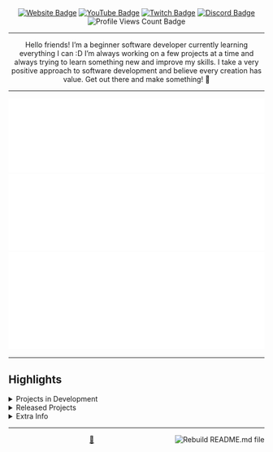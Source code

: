 <div align="center">
<a href=https://www.clairewhere.com><img src="https://img.shields.io/badge/-Website-D1A3FF?style=for-the-badge&logo=amp&logoColor=black" alt="Website Badge"></a> <a href=https://youtube.com/@ClaireWhere><img src="https://img.shields.io/badge/-Youtube-D1A3FF?style=for-the-badge&logo=Youtube&logoColor=black" alt="YouTube Badge"></a> <a href=https://twitch.tv/ClaireWhere><img src="https://img.shields.io/badge/-Twitch-D1A3FF?style=for-the-badge&logo=Twitch&logoColor=black" alt="Twitch Badge"></a> <a href=https://discord.com/users/clairewhere><img src="https://img.shields.io/badge/-Discord-D1A3FF?style=for-the-badge&logo=Discord&logoColor=black" alt="Discord Badge"></a> <img src="https://komarev.com/ghpvc/?username=ClaireWhere&style=for-the-badge" alt="Profile Views Count Badge">
<hr>
<p>Hello friends! I’m a beginner software developer currently learning everything I can :D I’m always working on a few projects at a time and always trying to learn something new and improve my skills. I take a very positive approach to software development and believe every creation has value. Get out there and make something! 💖</p>
<hr>
<p><img src="metrics.basic.svg" alt="Basic profile metrics"/> <img src="metrics.followup.svg" alt="Followup profile metrics"/> <img src="metrics.languages.svg" alt="Languages profile metrics"/></p>
</div>
<hr>
<h2>Highlights</h2>
<details>
<summary>Projects in Development</summary>
<br />Here are some of the projects I'm currently working on:
<br />
<br /><ul><li><a href=https://github.com/ClaireWhere/gsabot target="_blank" rel="noopener noreferrer">ClaireWhere/gsabot</a> (📄 Language: <b>JavaScript</b> | 🗃️ Issues: <b>12</b> | 📅 Last updated: <b>2024-01-07T20:19:28Z</b>): Discord bot for the Gender and Sexuality Alliance.</li><ul><li>🏷️ Current Release: <a href=https://github.com/ClaireWhere/gsabot/releases/tag/0.1.4 target="_blank" rel="noopener noreferrer">v0.1.4</a> (Published: <b>2023-10-18T00:17:55Z</b>)</li></ul><li><a href=https://github.com/ClaireWhere/GameJam14 target="_blank" rel="noopener noreferrer">ClaireWhere/GameJam14</a> (📄 Language: <b>C#</b> | 🗃️ Issues: <b>24</b> | 📅 Last updated: <b>2024-01-23T17:11:56Z</b>): Pirate Software - Game Jam 14</li>
</ul>
</details>
<details>
<summary>Released Projects</summary>
<br />Here are some of the completed projects I've released:
<br />
<br /><ul><li><a href=https://github.com/ClaireWhere/BungaBotDiscord target="_blank" rel="noopener noreferrer">ClaireWhere/BungaBotDiscord</a> (📄 Language: <b>JavaScript</b> | 🗃️ Issues: <b>0</b> | 📅 Last updated: <b>2024-01-06T15:25:48Z</b>): null</li><ul><li>🏷️ Current Release (pre-release): <a href=https://github.com/ClaireWhere/BungaBotDiscord/releases/tag/0.1.0 target="_blank" rel="noopener noreferrer">v0.1.0</a> (Published: <b>2024-01-03T03:40:04Z</b>)</li></ul><li><a href=https://github.com/ClaireWhere/BungaBotTwitch target="_blank" rel="noopener noreferrer">ClaireWhere/BungaBotTwitch</a> (📄 Language: <b>JavaScript</b> | 🗃️ Issues: <b>0</b> | 📅 Last updated: <b>2024-01-05T18:43:47Z</b>): Simple Twitch chat bot for AAAAurora_'s stream</li><ul><li>🏷️ Current Release: <a href=https://github.com/ClaireWhere/BungaBotTwitch/releases/tag/v0.1.1 target="_blank" rel="noopener noreferrer">0.1.1</a> (Published: <b>2023-08-02T02:14:29Z</b>)</li></ul><li><a href=https://github.com/ClaireWhere/NewTab target="_blank" rel="noopener noreferrer">ClaireWhere/NewTab</a> (📄 Language: <b>JavaScript</b> | 🗃️ Issues: <b>0</b> | 📅 Last updated: <b>2023-12-28T16:53:11Z</b>): null</li>
</ul>
</details>
<details>
<summary>Extra Info</summary>
<ul>
<li>⭐️ Pronouns: She/Her</li>
<li>💬 How to reach me: DM me <a href="https://discord.com/users/clairewhere">@ClaireWhere</a> on Discord</li>
<li>🌱 I’m currently (always) learning: C#, Java, JavaScript, Python, TypeScript, and more!</li>
</ul>
</details>
<hr>
<p><a href="https://github.com/ClaireWhere/ClaireWhere/actions/workflows/build.yml"><img src="https://github.com/ClaireWhere/ClaireWhere/actions/workflows/build.yml/badge.svg" align="right" alt="Rebuild README.md file"></a></p>
<div align="center">
<a href="https://github.com/ClaireWhere" target="_blank" rel="noopener noreferrer">💖</a>
</div>